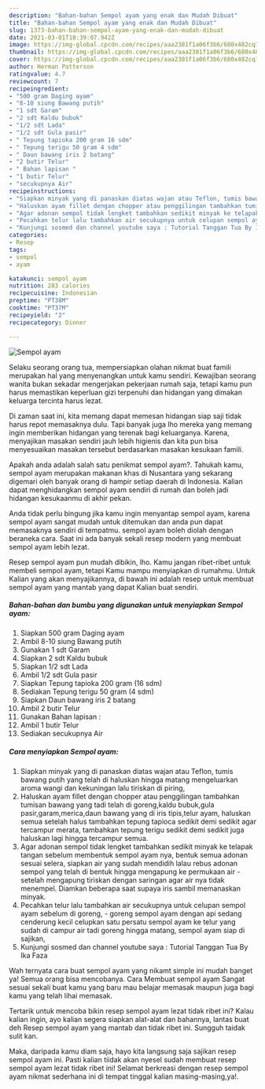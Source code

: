 ```yaml
---
description: "Bahan-bahan Sempol ayam yang enak dan Mudah Dibuat"
title: "Bahan-bahan Sempol ayam yang enak dan Mudah Dibuat"
slug: 1373-bahan-bahan-sempol-ayam-yang-enak-dan-mudah-dibuat
date: 2021-03-01T18:39:07.942Z
image: https://img-global.cpcdn.com/recipes/aaa2381f1a06f3b6/680x482cq70/sempol-ayam-foto-resep-utama.jpg
thumbnail: https://img-global.cpcdn.com/recipes/aaa2381f1a06f3b6/680x482cq70/sempol-ayam-foto-resep-utama.jpg
cover: https://img-global.cpcdn.com/recipes/aaa2381f1a06f3b6/680x482cq70/sempol-ayam-foto-resep-utama.jpg
author: Herman Patterson
ratingvalue: 4.7
reviewcount: 7
recipeingredient:
- "500 gram Daging ayam"
- "8-10 siung Bawang putih"
- "1 sdt Garam"
- "2 sdt Kaldu bubuk"
- "1/2 sdt Lada"
- "1/2 sdt Gula pasir"
- " Tepung tapioka 200 gram 16 sdm"
- " Tepung terigu 50 gram 4 sdm"
- " Daun bawang iris 2 batang"
- "2 butir Telur"
- " Bahan lapisan "
- "1 butir Telur"
- "secukupnya Air"
recipeinstructions:
- "Siapkan minyak yang di panaskan diatas wajan atau Teflon, tumis bawang putih yang telah di haluskan hingga matang mengeluarkan aroma wangi dan kekuningan lalu tiriskan di piring,"
- "Haluskan ayam fillet dengan chopper atau penggilingan tambahkan tumisan bawang yang tadi telah di goreng,kaldu bubuk,gula pasir,garam,merica,daun bawang yang di iris tipis,telur ayam, haluskan semua setelah halus tambahkan tepung tapioca sedikit demi sedikit agar tercampur merata, tambahkan tepung terigu sedikit demi sedikit juga haluskan lagi hingga tercampur semua."
- "Agar adonan sempol tidak lengket tambahkan sedikit minyak ke telapak tangan sebelum membentuk sempol ayam nya, bentuk semua adonan sesuai selera, siapkan air yang sudah mendidih lalau rebus adonan sempol yang telah di bentuk hingga mengapung ke permukaan air setelah mengapung tiriskan dengan saringan agar air nya tidak menempel. Diamkan beberapa saat supaya iris sambil memanaskan minyak."
- "Pecahkan telur lalu tambahkan air secukupnya untuk celupan sempol ayam sebelum di goreng, goreng sempol ayam dengan api sedang cenderung kecil celupkan satu persatu sempol ayam ke telur yang sudah di campur air tadi goreng hingga matang, sempol ayam siap di sajikan,"
- "Kunjungi sosmed dan channel youtube saya : Tutorial Tanggan Tua By Ika Faza"
categories:
- Resep
tags:
- sempol
- ayam

katakunci: sempol ayam 
nutrition: 283 calories
recipecuisine: Indonesian
preptime: "PT38M"
cooktime: "PT37M"
recipeyield: "2"
recipecategory: Dinner

---
```



![Sempol ayam](https://img-global.cpcdn.com/recipes/aaa2381f1a06f3b6/680x482cq70/sempol-ayam-foto-resep-utama.jpg)

Selaku seorang orang tua, mempersiapkan olahan nikmat buat famili merupakan hal yang menyenangkan untuk kamu sendiri. Kewajiban seorang  wanita bukan sekadar mengerjakan pekerjaan rumah saja, tetapi kamu pun harus memastikan keperluan gizi terpenuhi dan hidangan yang dimakan keluarga tercinta harus lezat.

Di zaman  saat ini, kita memang dapat memesan hidangan siap saji tidak harus repot memasaknya dulu. Tapi banyak juga lho mereka yang memang ingin memberikan hidangan yang terenak bagi keluarganya. Karena, menyajikan masakan sendiri jauh lebih higienis dan kita pun bisa menyesuaikan masakan tersebut berdasarkan masakan kesukaan famili. 



Apakah anda adalah salah satu penikmat sempol ayam?. Tahukah kamu, sempol ayam merupakan makanan khas di Nusantara yang sekarang digemari oleh banyak orang di hampir setiap daerah di Indonesia. Kalian dapat menghidangkan sempol ayam sendiri di rumah dan boleh jadi hidangan kesukaanmu di akhir pekan.

Anda tidak perlu bingung jika kamu ingin menyantap sempol ayam, karena sempol ayam sangat mudah untuk ditemukan dan anda pun dapat memasaknya sendiri di tempatmu. sempol ayam boleh diolah dengan beraneka cara. Saat ini ada banyak sekali resep modern yang membuat sempol ayam lebih lezat.

Resep sempol ayam pun mudah dibikin, lho. Kamu jangan ribet-ribet untuk membeli sempol ayam, tetapi Kamu mampu menyiapkan di rumahmu. Untuk Kalian yang akan menyajikannya, di bawah ini adalah resep untuk membuat sempol ayam yang mantab yang dapat Kalian buat sendiri.

<!--inarticleads1-->

##### Bahan-bahan dan bumbu yang digunakan untuk menyiapkan Sempol ayam:

1. Siapkan 500 gram Daging ayam
1. Ambil 8-10 siung Bawang putih
1. Gunakan 1 sdt Garam
1. Siapkan 2 sdt Kaldu bubuk
1. Siapkan 1/2 sdt Lada
1. Ambil 1/2 sdt Gula pasir
1. Siapkan  Tepung tapioka 200 gram (16 sdm)
1. Sediakan  Tepung terigu 50 gram (4 sdm)
1. Siapkan  Daun bawang iris 2 batang
1. Ambil 2 butir Telur
1. Gunakan  Bahan lapisan :
1. Ambil 1 butir Telur
1. Sediakan secukupnya Air




<!--inarticleads2-->

##### Cara menyiapkan Sempol ayam:

1. Siapkan minyak yang di panaskan diatas wajan atau Teflon, tumis bawang putih yang telah di haluskan hingga matang mengeluarkan aroma wangi dan kekuningan lalu tiriskan di piring,
1. Haluskan ayam fillet dengan chopper atau penggilingan tambahkan tumisan bawang yang tadi telah di goreng,kaldu bubuk,gula pasir,garam,merica,daun bawang yang di iris tipis,telur ayam, haluskan semua setelah halus tambahkan tepung tapioca sedikit demi sedikit agar tercampur merata, tambahkan tepung terigu sedikit demi sedikit juga haluskan lagi hingga tercampur semua.
1. Agar adonan sempol tidak lengket tambahkan sedikit minyak ke telapak tangan sebelum membentuk sempol ayam nya, bentuk semua adonan sesuai selera, siapkan air yang sudah mendidih lalau rebus adonan sempol yang telah di bentuk hingga mengapung ke permukaan air - setelah mengapung tiriskan dengan saringan agar air nya tidak menempel. Diamkan beberapa saat supaya iris sambil memanaskan minyak.
1. Pecahkan telur lalu tambahkan air secukupnya untuk celupan sempol ayam sebelum di goreng, - goreng sempol ayam dengan api sedang cenderung kecil celupkan satu persatu sempol ayam ke telur yang sudah di campur air tadi goreng hingga matang, sempol ayam siap di sajikan,
1. Kunjungi sosmed dan channel youtube saya : Tutorial Tanggan Tua By Ika Faza




Wah ternyata cara buat sempol ayam yang nikamt simple ini mudah banget ya! Semua orang bisa mencobanya. Cara Membuat sempol ayam Sangat sesuai sekali buat kamu yang baru mau belajar memasak maupun juga bagi kamu yang telah lihai memasak.

Tertarik untuk mencoba bikin resep sempol ayam lezat tidak ribet ini? Kalau kalian ingin, ayo kalian segera siapkan alat-alat dan bahannya, lantas buat deh Resep sempol ayam yang mantab dan tidak ribet ini. Sungguh taidak sulit kan. 

Maka, daripada kamu diam saja, hayo kita langsung saja sajikan resep sempol ayam ini. Pasti kalian tiidak akan nyesel sudah membuat resep sempol ayam lezat tidak ribet ini! Selamat berkreasi dengan resep sempol ayam nikmat sederhana ini di tempat tinggal kalian masing-masing,ya!.


